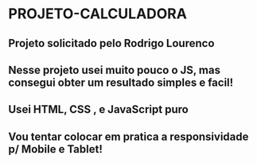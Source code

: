 # PROJETO-CALCULADORA
## Projeto solicitado pelo Rodrigo Lourenco
## Nesse projeto usei muito pouco o JS, mas consegui obter um resultado simples e facil!
## Usei HTML, CSS , e JavaScript puro
## Vou tentar colocar em pratica a responsividade p/ Mobile e Tablet!
